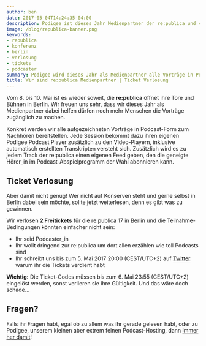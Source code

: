 ```yaml
---
author: ben
date: 2017-05-04T14:24:35-04:00
description: Podigee ist dieses Jahr Medienpartner der re:publica und verlost Tickets für den Eintritt.
image: /blog/republica-banner.png
keywords:
- republica
- konferenz
- berlin
- verlosung
- tickets
- podcaster
summary: Podigee wird dieses Jahr als Medienpartner alle Vorträge in Podcast-Form zum Nachhören bereitstellen. Wer trotzdem gerne live dabei sein möchte, bekommt hier die Gelegenheit 2 Tickets für die Veranstaltung in Berlin abzustauben!
title: Wir sind re:publica Medienpartner | Ticket Verlosung
---
```

Vom 8. bis 10. Mai ist es wieder soweit, die **re:publica** öffnet ihre Tore und Bühnen in Berlin. Wir freuen uns sehr, dass wir dieses Jahr als Medienpartner dabei helfen dürfen noch mehr Menschen die Vorträge zugänglich zu machen.

Konkret werden wir alle aufgezeichneten Vorträge in Podcast-Form zum Nachhören bereitstellen. Jede Session bekommt dazu ihren eigenen Podigee Podcast Player zusätzlich zu den Video-Playern, inklusive automatisch erstellten Transkripten versteht sich. Zusätzlich wird es zu jedem Track der re:publica einen eigenen Feed geben, den die geneigte Hörer_in im Podcast-Abspielprogramm der Wahl abonnieren kann.

## Ticket Verlosung

Aber damit nicht genug! Wer nicht auf Konserven steht und gerne selbst in Berlin dabei sein möchte, sollte jetzt weiterlesen, denn es gibt was zu gewinnen.

Wir verlosen **2 Freitickets** für die re:publica 17 in Berlin und die Teilnahme-Bedingungen könnten einfacher nicht sein:

- Ihr seid Podcaster_in
- Ihr wollt dringend zur re:publica um dort allen erzählen wie toll Podcasts sind
- Ihr schreibt uns bis zum 5. Mai 2017 20:00 (CEST/UTC+2) auf [Twitter](https://twitter.com/podigee) warum ihr die Tickets verdient habt


**Wichtig:** Die Ticket-Codes müssen bis zum 6. Mai 23:55 (CEST/UTC+2) eingelöst werden, sonst verlieren sie ihre Gültigkeit. Und das wäre doch schade...

## Fragen?

Falls ihr Fragen habt, egal ob zu allem was ihr gerade gelesen habt, oder zu Podigee, unserem kleinen aber extrem feinen Podcast-Hosting, dann [immer her damit](mailto:hello@podigee.com)!
